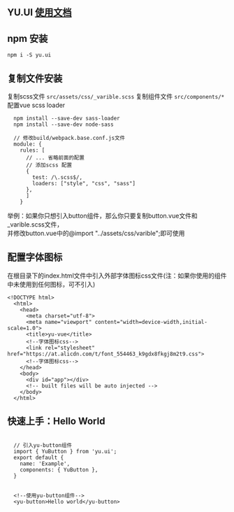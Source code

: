 YU.UI [使用文档](http://ui.yurencloud.com)
---
## npm 安装
~~~
npm i -S yu.ui
~~~

## 复制文件安装
复制scss文件 `src/assets/css/_varible.scss`
复制组件文件 `src/components/*`
配置vue scss loader   
~~~
  npm install --save-dev sass-loader
  npm install --save-dev node-sass
~~~   
~~~
  // 修改build/webpack.base.conf.js文件
  module: {
    rules: [
      // ... 省略前面的配置
      // 添加scss 配置
      {
        test: /\.scss$/,
        loaders: ["style", "css", "sass"]
      },
      ]
    }
~~~
举例：如果你只想引入button组件，那么你只要复制button.vue文件和_varible.scss文件，  
并修改button.vue中的@import "../assets/css/varible";即可使用  


## 配置字体图标
在根目录下的index.html文件中引入外部字体图标css文件(注：如果你使用的组件中未使用到任何图标，可不引入)
~~~
<!DOCTYPE html>
  <html>
    <head>
      <meta charset="utf-8">
      <meta name="viewport" content="width=device-width,initial-scale=1.0">
      <title>yu-vue</title>
      <!--字体图标css-->
      <link rel="stylesheet" href="https://at.alicdn.com/t/font_554463_k9gdx8fkgj8m2t9.css">
      <!--字体图标css-->
    </head>
    <body>
      <div id="app"></div>
      <!-- built files will be auto injected -->
    </body>
  </html>
~~~

## 快速上手：Hello World
~~~

  // 引入yu-button组件
  import { YuButton } from 'yu.ui';
  export default {
    name: 'Example',
    components: { YuButton },
  }
      
~~~
~~~
  <!--使用yu-button组件-->
  <yu-button>Hello world</yu-button>
~~~
